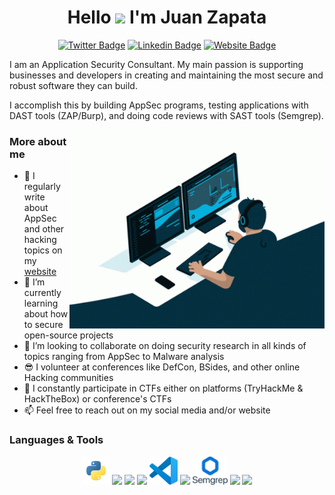 <div align=center> 
<h1> Hello <img src="https://media.giphy.com/media/hvRJCLFzcasrR4ia7z/giphy.gif" width="25px"> I'm Juan Zapata </h1>
  
[![Twitter Badge](https://img.shields.io/badge/-Twitter-00acee?style=flat-square&logo=Twitter&logoColor=white)](https://twitter.com/thejuan1112)
[![Linkedin Badge](https://img.shields.io/badge/-LinkedIn-0e76a8?style=flat-square&logo=Linkedin&logoColor=white)](https://linkedin.com/in/juan-zapata-stolkin)
[![Website Badge](https://img.shields.io/badge/Website-3b5998?style=flat-square&logo=google-chrome&logoColor=white)](https://hackingjourney.com)
</div>

I am an Application Security Consultant. My main passion is supporting businesses and developers in creating and maintaining the most secure and robust software they can build.

I accomplish this by building AppSec programs, testing applications with DAST tools (ZAP/Burp), and doing code reviews with SAST tools (Semgrep).

<img align="right" alt="GIF" src="https://github.com/theJuan1112/thejuan1112/blob/main/coding.gif?raw=true" width="408" height="318" />

### More about me
- 📝 I regularly write about AppSec and other hacking topics on my [website](https://hackingjourney.com)
- 🦉 I’m currently learning about how to secure open-source projects
- 🤝 I’m looking to collaborate on doing security research in all kinds of topics ranging from AppSec to Malware analysis
- 😎 I volunteer at conferences like DefCon, BSides, and other online Hacking communities
- 🚩 I constantly participate in CTFs either on platforms (TryHackMe & HackTheBox) or conference's CTFs
- 📫 Feel free to reach out on my social media and/or website


### Languages & Tools

<div align=center>
<code><img height="45" src="https://raw.githubusercontent.com/github/explore/80688e429a7d4ef2fca1e82350fe8e3517d3494d/topics/python/python.png"></code>
<code><img height="45" src="https://avatars.githubusercontent.com/u/4314092?s=200&v=4"></code>
  <code><img height="45" src="https://upload.wikimedia.org/wikipedia/commons/4/4c/Typescript_logo_2020.svg"></code>
<code><img height="45" src="https://cdn.jsdelivr.net/gh/devicons/devicon/icons/javascript/javascript-original.svg"></code>
<code><img height="45" src="https://raw.githubusercontent.com/github/explore/80688e429a7d4ef2fca1e82350fe8e3517d3494d/topics/visual-studio-code/visual-studio-code.png"></code>
<code><img height="45" src="https://user-images.githubusercontent.com/3369400/139447912-e0f43f33-6d9f-45f8-be46-2df5bbc91289.png"></code>
<code><img height="45" src="https://raw.githubusercontent.com/returntocorp/semgrep/develop/semgrep.svg"></code>
<code><img height="45" src="https://avatars.githubusercontent.com/u/6716868?s=200&v=4"></code>
<code><img height="45" src="https://avatars.githubusercontent.com/u/13749115?s=200&v=4"></code>

</div>
